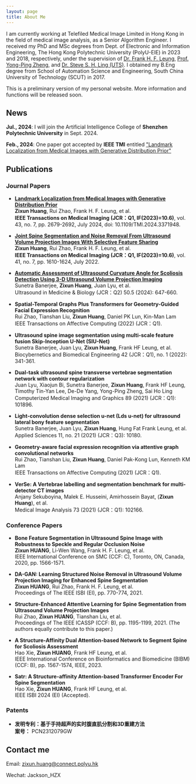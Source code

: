 ```yaml
---
layout: page
title: About Me
---
```



I am currently working at Telefiled Medical Image Limited in Hong Kong in the field of medical image analysis, as a Senior Algorithm Engineer. I received my PhD and MSc degrees from Dept. of Electronic and Information Engineering, The Hong Kong Polytechnic University (PolyU-EIE) in 2023 and 2018, respectively, under the supervision of [Dr. Frank H. F. Leung](https://staff.eie.polyu.edu.hk/enfrank/), [Prof. Yong-Ping Zheng](https://www.polyu.edu.hk/bme/people/academic-staff/prof-zheng-yong-ping/), and [Dr. Steve S. H. Ling (UTS)](https://profiles.uts.edu.au/Steve.Ling). I obtained my B.Eng degree from School of Automation Science and Engineering, South China University of Technology (SCUT) in 2017.

This is a preliminary version of my personal website. More information and functions will be released soon.

## News
**Jul., 2024**: I will join the Artificial Intelligence College of **Shenzhen Polytechnic University** in Sept. 2024. 

**Feb., 2024**: One paper got accepted by **IEEE TMI** entitled ["Landmark Localization from Medical Images with Generative Distribution Prior"](https://ieeexplore.ieee.org/abstract/document/10453619)

## Publications

### Journal Papers

- **[Landmark Localization from Medical Images with Generative Distribution Prior](https://doi.org/10.1109/TMI.2024.3371948)**  
   **Zixun Huang**, Rui Zhao, Frank H. F. Leung, et al.  
   **IEEE Transactions on Medical Imaging (JCR：Q1, IF(2023)=10.6)**, vol. 43, no. 7, pp. 2679-2692, July 2024, doi: 10.1109/TMI.2024.3371948.

- **[Joint Spine Segmentation and Noise Removal From Ultrasound Volume Projection Images With Selective Feature Sharing](https://doi.org/10.1109/TMI.2022.3211948)**  
   **Zixun Huang**, Rui Zhao, Frank H. F. Leung, et al.  
   **IEEE Transactions on Medical Imaging (JCR：Q1, IF(2023)=10.6)**, vol. 41, no. 7, pp. 1610-1624, July 2022.

- **[Automatic Assessment of Ultrasound Curvature Angle for Scoliosis Detection Using 3-D Ultrasound Volume Projection Imaging](https://www.sciencedirect.com/science/article/pii/S030156292300409X)**  
   Sunetra Banerjee, **Zixun Huang**, Juan Lyu, et al.  
    Ultrasound in Medicine & Biology (JCR：Q2) 50.5 (2024): 647-660.

- **Spatial-Temporal Graphs Plus Transformers for Geometry-Guided Facial Expression Recognition**  
   Rui Zhao, Tianshan Liu, **Zixun Huang**, Daniel PK Lun, Kin-Man Lam  
   IEEE Transactions on Affective Computing (2022) (JCR：Q1).

- **Ultrasound spine image segmentation using multi-scale feature fusion Skip-Inception U-Net (SIU-Net)**  
   Sunetra Banerjee, Juan Lyu, **Zixun Huang**, Frank HF Leung, et al.  
    Biocybernetics and Biomedical Engineering 42 (JCR：Q1), no. 1 (2022): 341-361.

- **Dual-task ultrasound spine transverse vertebrae segmentation network with contour regularization**  
   Juan Lyu, Xiaojun Bi, Sunetra Banerjee, **Zixun Huang**, Frank HF Leung, Timothy Tin-Yan Lee, De-De Yang, Yong-Ping Zheng, Sai Ho Ling  
   Computerized Medical Imaging and Graphics 89 (2021) (JCR：Q1): 101896.

- **Light-convolution dense selection u-net (Lds u-net) for ultrasound lateral bony feature segmentation**  
   Sunetra Banerjee, Juan Lyu, **Zixun Huang**, Hung Fat Frank Leung, et al.  
   Applied Sciences 11, no. 21 (2021) (JCR：Q3): 10180.

- **Geometry-aware facial expression recognition via attentive graph convolutional networks**  
   Rui Zhao, Tianshan Liu, **Zixun Huang**, Daniel Pak-Kong Lun, Kenneth KM Lam  
   IEEE Transactions on Affective Computing (2021) (JCR：Q1).

- **VerSe: A Vertebrae labelling and segmentation benchmark for multi-detector CT images**  
   Anjany Sekuboyina, Malek E. Husseini, Amirhossein Bayat, (**Zixun Huang**), et al.  
   Medical Image Analysis 73 (2021) (JCR：Q1): 102166.

### Conference Papers

- **Bone Feature Segmentation in Ultrasound Spine Image with Robustness to Speckle and Regular Occlusion Noise**  
   **Zixun HUANG**, Li-Wen Wang, Frank H. F. Leung, et al.  
   IEEE International Conference on SMC (CCF: C), Toronto, ON, Canada, 2020, pp. 1566-1571.

- **DA-GAN: Learning Structured Noise Removal in Ultrasound Volume Projection Imaging for Enhanced Spine Segmentation**  
   **Zixun HUANG**, Rui Zhao, Frank H. F. Leung, et al.  
   Proceedings of The IEEE ISBI (EI), pp. 770-774, 2021.

- **Structure-Enhanced Attentive Learning for Spine Segmentation from Ultrasound Volume Projection Images**  
   Rui Zhao, **Zixun HUANG**, Tianshan Liu, et al.  
   Proceedings of The IEEE ICASSP (CCF: B), pp. 1195-1199, 2021. (The authors equally contribute to this paper.)

- **A Structure-Affinity Dual Attention-based Network to Segment Spine for Scoliosis Assessment**  
   Hao Xie, **Zixun HUANG**, Frank HF Leung, et al.  
   IEEE International Conference on Bioinformatics and Biomedicine (BIBM) (CCF: B), pp. 1567-1574, IEEE, 2023.

- **Satr: A Structure-affinity Attention-based Transformer Encoder For Spine Segmentation**  
   Hao Xie, **Zixun HUANG**, Frank HF Leung, et al.  
   IEEE ISBI 2024 (EI) (Accepted).

### Patents

- **发明专利：基于手持超声的实时腹直肌分割和3D重建方法**  
   **案号：** PCN2312079GW

## Contact me
Email: zixun.huang@connect.polyu.hk

Wechat: Jackson_HZX

